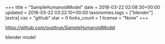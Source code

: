+++
title = "SampleHumanoidModel"
date = 2018-03-22 02:08:30+00:00
updated = 2018-03-22 03:22:10+00:00
taxonomies.tags = ["blender"]
[extra]
css = "github"
star = 0
forks_count = 1
license = "None"
+++

<https://github.com/ousttrue/SampleHumanoidModel>

blender model
